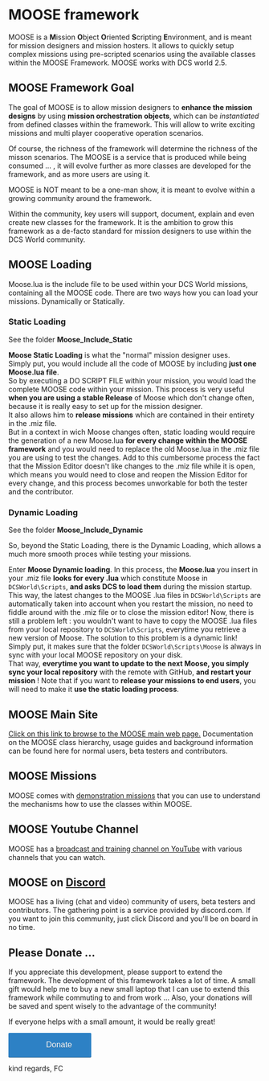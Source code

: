 # MOOSE framework

MOOSE is a **M**ission **O**bject **O**riented **S**cripting **E**nvironment, and is meant for mission designers and mission hosters.
It allows to quickly setup complex missions using pre-scripted scenarios using the available classes within the MOOSE Framework.
MOOSE works with DCS world 2.5.
  
  
## MOOSE Framework Goal

The goal of MOOSE is to allow mission designers to **enhance the mission designs** by using **mission orchestration objects**, 
which can be _instantiated_ from defined classes within the framework. 
This will allow to write exciting missions and multi player cooperative operation scenarios. 

Of course, the richness of the framework will determine the richness of the misson scenarios. 
The MOOSE is a service that is produced while being consumed ... , 
it will evolve further as more classes are developed for the framework, and as more users are using it.  

MOOSE is NOT meant to be a one-man show, it is meant to evolve within a growing community around the framework.  

Within the community, key users will support, document, explain and even create new classes for the framework.
It is the ambition to grow this framework as a de-facto standard for mission designers to use within the DCS World community.
  
  
## MOOSE Loading

Moose.lua is the include file to be used within your DCS World missions, containing all the MOOSE code.
There are two ways how you can load your missions. Dynamically or Statically.


### Static Loading

See the folder **Moose_Include_Static**

**Moose Static Loading** is what the "normal" mission designer uses.  
Simply put, you would include all the code of MOOSE by including **just one Moose.lua file**.  
So by executing a DO SCRIPT FILE within your mission, you would load the complete MOOSE code within your mission.
This process is very useful **when you are using a stable Release** of Moose which don't change often, 
because it is really easy to set up for the mission designer.  
It also allows him to **release missions** which are contained in their entirety in the .miz file.  
But in a context in wich Moose changes often, static loading would require the generation of a new Moose.lua 
**for every change within the MOOSE framework** and you would need to replace the old Moose.lua in the .miz file you are using to test the changes. 
Add to this cumbersome process the fact that the Mission Editor doesn't like changes to the .miz file while it is open, 
which means you would need to close and reopen the Mission Editor for every change, 
and this process becomes unworkable for both the tester and the contributor.

### Dynamic Loading

See the folder **Moose_Include_Dynamic**

So, beyond the Static Loading, there is the Dynamic Loading, which allows a much more smooth proces while testing your missions.

Enter **Moose Dynamic loading**. In this process, the **Moose.lua** you insert in your .miz file **looks for every .lua** 
which constitute Moose in `DCSWorld\Scripts`, **and asks DCS to load them** during the mission startup.  
This way, the latest changes to the MOOSE .lua files in `DCSWorld\Scripts` are automatically taken into account when you restart the mission, 
no need to fiddle around with the .miz file or to close the mission editor!
Now, there is still a problem left : you wouldn't want to have to copy the MOOSE .lua files from your local repository to `DCSWorld\Scripts`, 
everytime you retrieve a new version of Moose. The solution to this problem is a dynamic link!  
Simply put, it makes sure that the folder `DCSWorld\Scripts\Moose` is always in sync with your local MOOSE repository on your disk.  
That way, **everytime you want to update to the next Moose, you simply sync your local repository** with the remote with GitHub, **and restart your mission** !
Note that if you want to **release your missions to end users**, you will need to make it **use the static loading process**.
  
  
  
## MOOSE Main Site

[Click on this link to browse to the MOOSE main web page.](http://flightcontrol-master.github.io/MOOSE_DOCS)
Documentation on the MOOSE class hierarchy, usage guides and background information can be found here for normal users, beta testers and contributors.
  
  
  
## MOOSE Missions

MOOSE comes with [demonstration missions](https://github.com/FlightControl-Master/MOOSE_MISSIONS) that you can use to understand the mechanisms how to use the classes within MOOSE.
  
  
  
## MOOSE Youtube Channel

MOOSE has a [broadcast and training channel on YouTube](https://www.youtube.com/channel/UCjrA9j5LQoWsG4SpS8i79Qg) with various channels that you can watch.
  
  
  
## MOOSE on [Discord](https://discord.gg/yBPfxC6)

MOOSE has a living (chat and video) community of users, beta testers and contributors. The gathering point is a service provided by discord.com. If you want to join this community, just click Discord and you'll be on board in no time.
  
  
  
## Please Donate ...

If you appreciate this development, please support to extend the framework. The development of this framework takes a lot of time.
A small gift would help me to buy a new small laptop that I can use to extend this framework while commuting to and from work ...
Also, your donations will be saved and spent wisely to the advantage of the community! 

If everyone helps with a small amount, it would be really great!

<a class="dbox-donation-button" href="https://donorbox.org/fund-github-subscriptionfor-moose" style="background:#2d81c5 url(https://d1iczxrky3cnb2.cloudfront.net/red_logo.png) no-repeat 37px center; color: #fff;text-decoration: none;font-family: Verdana,sans-serif;display: inline-block;font-size: 16px;padding: 15px 38px 15px 75px; -webkit-border-radius: 2px; -moz-border-radius: 2px; border-radius: 2px; box-shadow: 0 1px 0 0 #1f5a89; text-shadow: 0 1px rgba(0, 0, 0, 0.3);" >Donate</a>

kind regards,
FC
  
  
